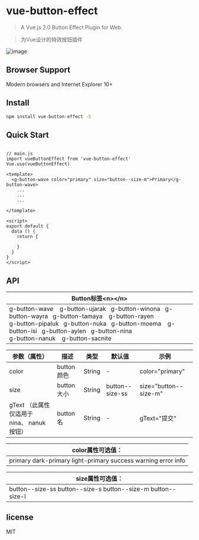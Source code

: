  # vue-button-effect

> A Vue.js 2.0 Button Effect Plugin for Web.

> 为Vue设计的特效按钮插件

![image](./src/assets/button.gif)

## Browser Support

Modern browsers and Internet Explorer 10+

## Install

```bash
npm install vue-button-effect -S
```

## Quick Start
```vue

// main.js
import vueButtonEffect from 'vue-button-effect'
Vue.use(vueButtonEffect)

<template>
  <g-button-wave color="primary" size="button--size-m">Primary</g-button-wave>
	...
	...
	...

</template>

<script>
export default {
  data () {
    return {
      
    }
  }
}
</script>

```


## API

| Button标签\<n\>\</n\>                                        |
| ------------------------------------------------------------ |
| g-button-wave&nbsp;&nbsp;&nbsp;&nbsp;g-button-ujarak&nbsp;&nbsp;&nbsp;g-button-winona&nbsp;&nbsp;&nbsp;g-button-wayra&nbsp;&nbsp;&nbsp;g-button-tamaya&nbsp;&nbsp;&nbsp;&nbsp;g-button-rayen<br>g-button-pipaluk&nbsp;&nbsp;&nbsp;g-button-nuka&nbsp;&nbsp;&nbsp;g-button-moema&nbsp;&nbsp;&nbsp;&nbsp;g-button-isi&nbsp;&nbsp;&nbsp;g-button-aylen&nbsp;&nbsp;&nbsp;g-button-nina<br>g-button-nanuk&nbsp;&nbsp;&nbsp;&nbsp;g-button-sacnite |

| 参数（属性）                               | 描述       | 类型   | 默认值          | 示例                  |
| ------------------------------------------ | ---------- | ------ | --------------- | --------------------- |
| color                                      | button颜色 | String | -               | color="primary"       |
| size                                       | button大小 | String | button--size-ss | size="button--size-m" |
| gText （此属性仅适用于 nina、 nanuk 按钮） | button名   | String | -               | gText="提交"          |

| color属性可选值：                                            |
| ------------------------------------------------------------ |
| primary       dark-primary       light-primary     success       warning       error       info |

| size属性可选值：                                             |
| ------------------------------------------------------------ |
| button--size-ss       button--size-s      button--size-m      button--size-l |




## license

MIT

